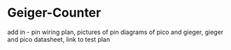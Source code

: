 # Geiger-Counter

add in - pin wiring plan, pictures of pin diagrams of pico and gieger, gieger and pico datasheet, link to test plan
